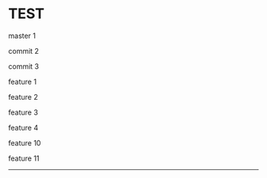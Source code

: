 # TEST

master 1

commit 2

commit 3


feature 1 

feature 2

feature 3

feature 4

feature 10

feature 11

------------------------------------------------------------------------

